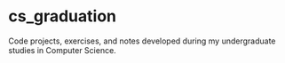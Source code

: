# cs_graduation
Code projects, exercises, and notes developed during my undergraduate studies in Computer Science.
